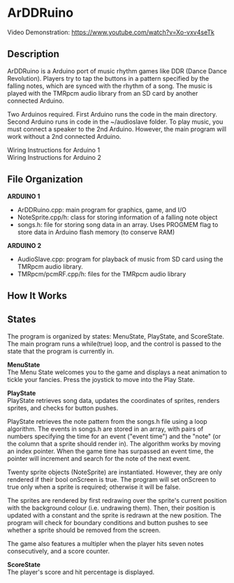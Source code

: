 # ArDDRuino

Video Demonstration: https://www.youtube.com/watch?v=Xo-vxv4seTk

## Description
ArDDRuino is a Arduino port of music rhythm games like DDR (Dance Dance Revolution).
Players try to tap the buttons in a pattern specified by the falling notes, 
which are synced with the rhythm of a song. The music is played with the 
TMRpcm audio library from an SD card by another connected Arduino.

Two Arduinos required. First Arduino runs the code in the main directory.
Second Arduino runs in code in the ~/audioslave folder. To play music, you
must connect a speaker to the 2nd Arduino. However, the main program
will work without a 2nd connected Arduino.

Wiring Instructions for Arduino 1  
Wiring Instructions for Arduino 2

## File Organization
__ARDUINO 1__
- ArDDRuino.cpp: main program for graphics, game, and I/O
- NoteSprite.cpp/h: class for storing information of a falling note object
- songs.h: file for storing song data in an array. Uses PROGMEM flag to store
		  data in Arduino flash memory (to conserve RAM)  

__ARDUINO 2__
- AudioSlave.cpp: program for playback of music from SD card using the
				  TMRpcm audio library.
- TMRpcm/pcmRF.cpp/h: files for the TMRpcm audio library

## How It Works

## States
The program is organized by states: MenuState, PlayState, and ScoreState.
The main program runs a while(true) loop, and the control is passed to the
state that the program is currently in.

__MenuState__  
The Menu State welcomes you to the game and displays a neat animation
to tickle your fancies. Press the joystick to move into the Play State.

__PlayState__  
PlayState retrieves song data, updates the coordinates of sprites, renders
sprites, and checks for button pushes.

PlayState retrieves the note pattern from the songs.h file using a loop
algorithm. The events in songs.h are stored in an array, with pairs of 
numbers specifying the time for an event ("event time") and the "note" 
(or the column that a sprite should render in). The algorithm works by moving
an index pointer. When the game time has surpassed an event time, the pointer
will increment and search for the note of the next event.

Twenty sprite objects (NoteSprite) are instantiated. However, they are only
rendered if their bool onScreen is true. The program will set onScreen to
true only when a sprite is required; otherwise it will be false.

The sprites are rendered by first redrawing over the sprite's current position
with the background colour (i.e. undrawing them). Then, their position 
is updated with a constant and the sprite is redrawn at the new position.
The program will check for boundary conditions and button pushes to see
whether a sprite should be removed from the screen.

The game also features a multipler when the player hits seven notes 
consecutively, and a score counter.

__ScoreState__  
The player's score and hit percentage is displayed.


